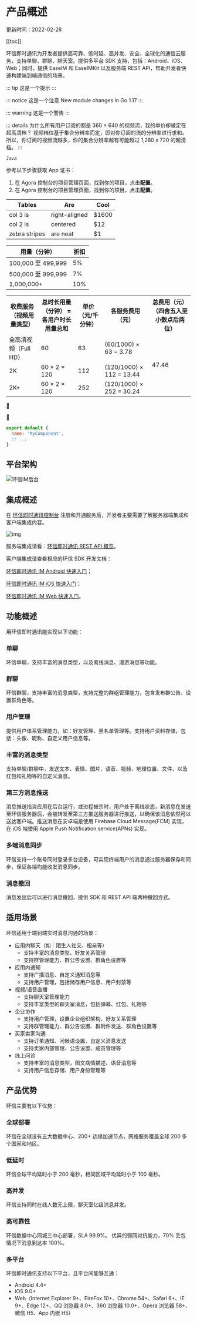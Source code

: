 
# 产品概述

更新时间：2022-02-28

[[toc]]

环信即时通讯为开发者提供高可靠、低时延、高并发、安全、全球化的通信云服务，支持单聊、群聊、聊天室。提供多平台 SDK 支持，包括：Android、iOS、Web；同时，提供 EaseIM 和 EaseIMKit 以及服务端 REST API，帮助开发者快速构建端到端通信的场景。

::: tip
这是一个提示
:::

::: notice
这是一个注意 <a>New module changes in Go 1.17</a>
:::

::: warning
这是一个警告
:::

::: details 为什么所有用户订阅的都是 360 × 640 的视频流，我的单价却被定在超高清档？
视频档位基于集合分辨率而定，即对你订阅的流的分辨率进行求和。所以，你订阅的视频流越多，你的集合分辨率越有可能超过 1,280 x 720 的超清档。
:::

`Java`

参考以下步骤获取 App 证书：

1. 在 Agora 控制台的项目管理页面，找到你的项目，点击**配置**。
2. 在 Agora 控制台的项目管理页面，找到你的项目，点击**配置**。

| Tables        | Are           | Cool  |
| ------------- | ------------- | ----- |
| col 3 is      | right-aligned | $1600 |
| col 2 is      | centered      |   $12 |
| zebra stripes | are neat      |    $1 |


| 用量（分钟） | 折扣        |
| ----------------- | ---- |
| 100,000 至 499,999 | 5%  |
| 500,000 至 999,999 | 7%  |
| 1,000,000+         | 10% |

<table>
    <tr>
        <th>收费服务（视频用量类型）</th>
        <th>总时长用量（分钟） = 各用户时长用量总和</th>
        <th>单价（元/千分钟）</th>
        <th class="y-middle">各服务费用（元）</th>
        <th>总费用（元） （四舍五入至小数点后两位）</th>
    </tr>
    <tr>
        <td>全高清视频（Full HD）</td>
        <td>60</td>
        <td>63</td>
        <td>(60/1000) × 63 = 3.78</td>
        <td rowspan="3" class="x-right y-middle">47.46</td>
    </tr>
    <tr>
        <td>2K</td>
        <td>60 × 2 = 120</td>
        <td>112</td>
        <td>(120/1000) × 112 = 13.44</td>
    </tr>
    <tr>
        <td>2K+</td>
        <td>60 × 2 = 120</td>
        <td>252</td>
        <td>(120/1000) × 252 = 30.24</td>
    </tr>
</table>

:tada:

:100:

``` js
export default {
  name: 'MyComponent',
  // ...
}
```

## 平台架构

![环信IM后台](https://docs-im.easemob.com/_media/im/quickstart/guide/qq%E5%9B%BE%E7%89%8720181010182444.png)

## 集成概述

在 [环信即时通讯控制台](https://docs-im.easemob.com/ccim/config) 注册和开通服务后，开发者主要需要了解服务器端集成和客户端集成内容。

![img](https://docs-im.easemob.com/_media/im/quickstart/guide/image001.png)

服务端集成请看：[环信即时通讯 REST API 概览](https://docs-im.easemob.com/ccim/rest/overview)。

客户端集成请查看相应的环信 SDK 开发文档：

[环信即时通讯 IM Android 快速入门](https://docs-im.easemob.com/ccim/android/quickstart)；

[环信即时通讯 IM iOS 快速入门](https://docs-im.easemob.com/ccim/ios/quickstart)；

[环信即时通讯 IM Web 快速入门](https://docs-im.easemob.com/ccim/web/quickstart)。

## 功能概述

用环信即时通讯能实现以下功能：

### 单聊

环信单聊，支持丰富的消息类型，以及离线消息、漫游消息等功能。

### 群聊

环信群聊，支持丰富的消息类型，支持完整的群组管理能力，包含发布群公告、设置群角色等。

### 用户管理

提供用户体系管理能力，如：好友管理、黑名单管理等。支持用户资料存储，包括：头像、昵称、自定义用户信息等。

### 丰富的消息类型

支持单聊/群聊中，发送文本、表情、图片、语音、视频、地理位置、文件，以及红包和礼物等的自定义消息。

### 第三方消息推送

消息推送指当应用在后台运行，或进程被杀时，用户处于离线状态，新消息在发送至环信服务器后，会被转发至第三方推送服务器进行推送，以确保该消息依然可以送达客户端。推送消息在安卓端是使用 Firebase Cloud Message(FCM) 实现，在 iOS 端使用 Apple Push Notification service(APNs) 实现。

### 多端消息同步

环信支持一个账号同时登录多台设备，可实现终端用户的消息通过服务器保存和同步，保证各端均能收发消息同步。

### 消息撤回

消息发出后可以进行消息撤回，提供 SDK 和 REST API 端两种撤回方式。

## 适用场景

环信适用于端到端实时消息沟通的场景：

- 应用内聊天（如：陌生人社交、相亲等）
    - 支持丰富的消息类型、好友关系管理
    - 支持群管理能力、群公告设置、群角色设置等
- 应用内通知
    - 支持广播消息、自定义通知消息等
    - 支持用户管理，包括储存用户信息、用户封禁等
- 视频/语音直播
    - 支持聊天室管理能力
    - 支持丰富类型的聊天室消息，包括弹幕、红包、礼物等
- 企业协作
    - 支持用户管理，设置企业组织架构、好友关系管理
    - 支持群管理能力、群公告设置、群附件发送、群角色设置等
- 买家卖家沟通
    - 支持订单通知、问候语设置、自定义消息发送
    - 支持卖家内部管理、公告设置、成员管理等
- 线上问诊
    - 支持丰富的消息类型，图文病情描述、语音消息等
    - 支持用户信息存储、用户身份管理等

## 产品优势

环信主要有以下优势：

### 全球部署

环信在全球设有五大数据中心、200+ 边缘加速节点，网络服务覆盖全球 200 多个国家和地区。

### 低延时

环信全球平均延时小于 200 毫秒，相同区域平均延时小于 100 毫秒。

### 高并发

环信支持同时在线人数无上限，聊天室亿级消息并发。

### 高可靠性

环信数据中心同城三中心部署，SLA 99.9%。 优异的弱网对抗能力，70% 丢包情况下消息到达率 100%。

### 多平台

环信即时通讯支持以下平台，且平台间能够互通：

- Android 4.4+
- iOS 9.0+
- Web（Internet Explorer 9+、FireFox 10+、Chrome 54+、Safari 6+、IE 9+、Edge 12+、QQ 浏览器 8.0+、360 浏览器 10.0+、Opera 浏览器 58+、微信 H5、App 内嵌 H5）
